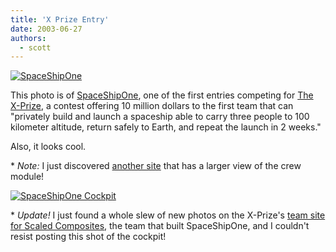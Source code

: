 ```yaml
---
title: 'X Prize Entry'
date: 2003-06-27
authors:
  - scott
---
```


[![SpaceShipOne](/images/spaceshipone.jpg)](http://www.nasa.gov/multimedia/imagegallery/image_feature_66.html)

This photo is of [SpaceShipOne](http://www.nasa.gov/multimedia/imagegallery/image_feature_66.html), one of the first entries competing for [The X-Prize](http://www.xprize.org/), a contest offering 10 million dollars to the first team that can "privately build and launch a spaceship able to carry three people to 100 kilometer altitude, return safely to Earth, and repeat the launch in 2 weeks."

Also, it looks cool.

\* _Note:_ I just discovered [another site](http://antwrp.gsfc.nasa.gov/apod/ap030627.html) that has a larger view of the crew module!

[![SpaceShipOne Cockpit](/images/spaceshiponecockpit.jpg)](http://www.xprize.org/images/gallery/scaled_cockpit_lg.jpg)

\* _Update!_ I just found a whole slew of new photos on the X-Prize's [team site for Scaled Composites](http://www.xprize.org/teams/scaled.html), the team that built SpaceShipOne, and I couldn't resist posting this shot of the cockpit!
